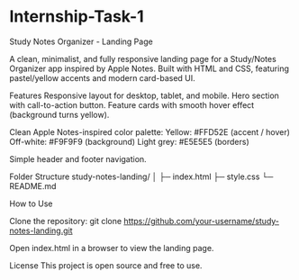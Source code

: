 # Internship-Task-1
Study Notes Organizer - Landing Page

A clean, minimalist, and fully responsive landing page for a Study/Notes Organizer app inspired by Apple Notes. Built with HTML and CSS, featuring pastel/yellow accents and modern card-based UI.

Features
Responsive layout for desktop, tablet, and mobile.
Hero section with call-to-action button.
Feature cards with smooth hover effect (background turns yellow).

Clean Apple Notes-inspired color palette:
Yellow: #FFD52E (accent / hover)
Off-white: #F9F9F9 (background)
Light grey: #E5E5E5 (borders)

Simple header and footer navigation.

Folder Structure
study-notes-landing/
│
├─ index.html
├─ style.css
└─ README.md

How to Use

Clone the repository:
git clone https://github.com/your-username/study-notes-landing.git

Open index.html in a browser to view the landing page.

License
This project is open source and free to use.
